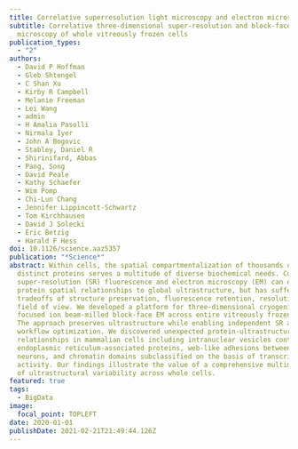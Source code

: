 ```yaml
---
title: Correlative superresolution light microscopy and electron microscopy
subtitle: Correlative three-dimensional super-resolution and block-face electron
  microscopy of whole vitreously frozen cells
publication_types:
  - "2"
authors:
  - David P Hoffman
  - Gleb Shtengel
  - C Shan Xu
  - Kirby R Campbell
  - Melanie Freeman
  - Lei Wang
  - admin
  - H Amalia Pasolli
  - Nirmala Iyer
  - John A Bogovic
  - Stabley, Daniel R
  - Shirinifard, Abbas
  - Pang, Song
  - David Peale
  - Kathy Schaefer
  - Wim Pomp
  - Chi-Lun Chang
  - Jennifer Lippincott-Schwartz
  - Tom Kirchhausen
  - David J Solecki
  - Eric Betzig
  - Harald F Hess
doi: 10.1126/science.aaz5357
publication: "*Science*"
abstract: Within cells, the spatial compartmentalization of thousands of
  distinct proteins serves a multitude of diverse biochemical needs. Correlative
  super-resolution (SR) fluorescence and electron microscopy (EM) can elucidate
  protein spatial relationships to global ultrastructure, but has suffered from
  tradeoffs of structure preservation, fluorescence retention, resolution, and
  field of view. We developed a platform for three-dimensional cryogenic SR and
  focused ion beam-milled block-face EM across entire vitreously frozen cells.
  The approach preserves ultrastructure while enabling independent SR and EM
  workflow optimization. We discovered unexpected protein-ultrastructure
  relationships in mammalian cells including intranuclear vesicles containing
  endoplasmic reticulum-associated proteins, web-like adhesions between cultured
  neurons, and chromatin domains subclassified on the basis of transcriptional
  activity. Our findings illustrate the value of a comprehensive multimodal view
  of ultrastructural variability across whole cells.
featured: true
tags:
  - BigData
image:
  focal_point: TOPLEFT
date: 2020-01-01
publishDate: 2021-02-21T21:49:44.126Z
---
```

